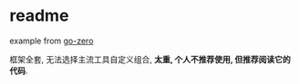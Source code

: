 # readme
example from [go-zero](https://github.com/tal-tech/go-zero/tree/master/example/bookstore)

框架全套, 无法选择主流工具自定义组合, **太重, 个人不推荐使用, 但推荐阅读它的代码**.